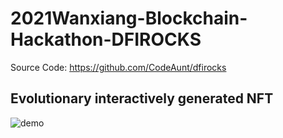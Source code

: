 # 2021Wanxiang-Blockchain-Hackathon-DFIROCKS

Source Code: https://github.com/CodeAunt/dfirocks

## Evolutionary interactively generated NFT

![demo](./demo.gif)
